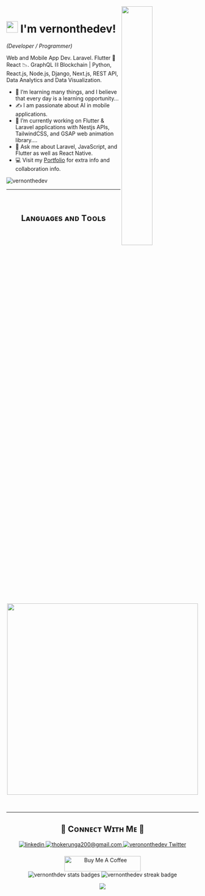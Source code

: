 <!-- Night Owl Image -->
<div>
  <img align="right" width="40%" src="https://owlbertsio-resized.s3.amazonaws.com/Popper.psd.full.png">
</div>

<!--Header Name-->
# <img src="https://emojis.slackmojis.com/emojis/images/1531849430/4246/blob-sunglasses.gif?1531849430" width="30"/> I'm vernonthedev!
*(Developer / Programmer)*
<br /> 

<!--Start Intro-->               
<p align="left">Web and Mobile App Dev. Laravel. Flutter 💎 React 📉. GraphQL ⛓ Blockchain | Python, React.js, Node.js, Django, Next.js, REST API, Data Analytics and Data Visualization. </p>

- 🌱 I’m learning many things, and I believe that every day is a learning opportunity...
- ✍ I am passionate about AI in mobile applications.
- 🔭 I’m currently working on Flutter & Laravel applications with Nestjs APIs, TailwindCSS, and GSAP web animation library....
- 💬 Ask me about Laravel, JavaScript, and Flutter as well as React Native.
- 💻 Visit my [Portfolio](https://vernonthedev.github.io) for extra info and collaboration info.
<!--End Intro-->

<!--Profile Count Badge-->
<p align="left">
  <img src="https://komarev.com/ghpvc/?username=vernonthedev&label=Profile%20views&color=770677&style=for-the-badge&logo=star" alt="vernonthedev" style="padding-right:20px;" />
</p>

---
<br />
<!--Languages and Tools Section-->       
<h2 align="center">Lᴀɴɢᴜᴀɢᴇs ᴀɴᴅ Tᴏᴏʟs</h2> 
<p align="center">
<img width="500px"  src="https://skillicons.dev/icons?i=flutter,laravel,py,js,html,css,react,nodejs,django,solidity,postgres,mongo,git,vscode,docker,aws,postman,php,java,linux&perline=10"  />
</p>
<br />

---

<!--Contact Section--> 

<h2 align="center">🤝 Cᴏɴɴᴇᴄᴛ Wɪᴛʜ Mᴇ 🤝 </h2>
<div align="center">
 <a href="https://www.linkedin.com/in/vernonthedev" target="_blank">
<img src=https://img.shields.io/badge/linkedin-%231E77B5.svg?&style=for-the-badge&logo=linkedin&logoColor=white alt=linkedin style="margin-bottom: 5px;" />
</a>
  
<a href="mailto:techjaja2@gmail.com" target="_blank">
<img src="https://img.shields.io/badge/Gmail-D14836?style=for-the-badge&logo=gmail&logoColor=white" alt=thokerunga200@gmail.com mail style="margin-bottom: 5px;" />
</a>


<a href="https://x.com/vernonthedev" target="_blank">
<img src="https://img.shields.io/badge/Twitter-1DA1F2?style=for-the-badge&logo=twitter&logoColor=white" alt="verononthedev Twitter" style="margin-bottom: 5px;" />
</a>
</div>
<br/>

<!--Buy me a coffee-->
<div align="center">
<a href="https://www.buymeacoffee.com/vernonthedev" target="_blank"><img src="https://cdn.buymeacoffee.com/buttons/v2/default-yellow.png" alt="Buy Me A Coffee" style="height: 40px !important;width: 200px !important;" ></a>
</div>

<!-- Stats -->
<div align="center">
  <img src="https://github-readme-stats.vercel.app/api?username=vernonthedev&theme=radical&hide_border=false&include_all_commits=false&count_private=false" alt="vernonthdev stats badges">
   <img src="https://github-readme-streak-stats.herokuapp.com/?user=vernonthedev&theme=radical&hide_border=false" alt="vernonthedev streak badge">
</div>

<!--Footer--> 
<p align="center">
  <img src="https://capsule-render.vercel.app/api?type=waving&color=gradient&height=65&section=footer"/>
</p>
<!-- We are fully back. -->

